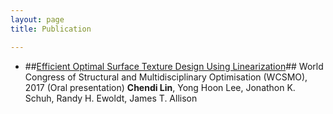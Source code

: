 ```yaml
---
layout: page
title: Publication

---
```



- ##[Efficient Optimal Surface Texture Design Using Linearization](https://link.springer.com/chapter/10.1007/978-3-319-67988-4_48)##
World Congress of Structural and Multidisciplinary Optimisation (WCSMO), 2017 (Oral presentation)
**Chendi Lin**, Yong Hoon Lee, Jonathon K. Schuh, Randy H. Ewoldt, James T. Allison


